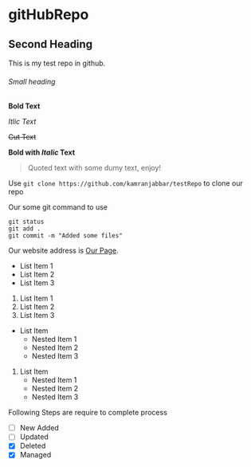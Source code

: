 # gitHubRepo

## Second Heading
This is my test repo in github.

###### Small heading

**Bold Text**

*Itlic Text*

~~Cut Text~~

**Bold with *Italic* Text**

>Quoted text with some dumy text, enjoy!

Use `git clone https://github.com/kamranjabbar/testRepo` to clone our repo

Our some git command to use
```
git status
git add .
git commit -m "Added some files"
```

Our website address is [Our Page](https://github.com/kamranjabbar/testRepo).

- List Item 1
- List Item 2
- List Item 3


1. List Item 1
2. List Item 2
3. List Item 3

- List Item
  - Nested Item 1
  - Nested Item 2
  - Nested Item 3
  
1. List Item
    - Nested Item 1
    - Nested Item 2
    - Nested Item 3

Following Steps are require to complete process
- [ ] New Added
- [ ] Updated
- [x] Deleted
- [x] Managed
